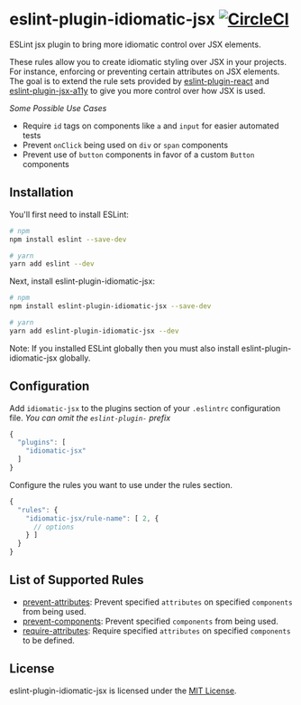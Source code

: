# eslint-plugin-idiomatic-jsx [![CircleCI](https://circleci.com/gh/danrigsby/eslint-plugin-idiomatic-jsx.svg?style=svg)](https://circleci.com/gh/danrigsby/eslint-plugin-idiomatic-jsx)
ESLint jsx plugin to bring more idiomatic control over JSX elements.

These rules allow you to create idiomatic styling over JSX in your projects.  For instance, enforcing or preventing certain attributes on JSX elements.  The goal is to extend the rule sets provided by [eslint-plugin-react](https://github.com/yannickcr/eslint-plugin-react) and [eslint-plugin-jsx-a11y](https://github.com/evcohen/eslint-plugin-jsx-a11y) to give you more control over how JSX is used.

*Some Possible Use Cases*
- Require `id` tags on components like `a` and `input` for easier automated tests
- Prevent `onClick` being used on `div` or `span` components
- Prevent use of `button` components in favor of a custom `Button` components

## Installation
You'll first need to install ESLint:

``` sh
# npm
npm install eslint --save-dev

# yarn
yarn add eslint --dev
```
Next, install eslint-plugin-idiomatic-jsx:

``` sh
# npm
npm install eslint-plugin-idiomatic-jsx --save-dev

# yarn
yarn add eslint-plugin-idiomatic-jsx --dev
```

Note: If you installed ESLint globally then you must also install eslint-plugin-idiomatic-jsx globally.

## Configuration
Add `idiomatic-jsx` to the plugins section of your `.eslintrc` configuration file. _You can omit the `eslint-plugin-` prefix_

```javascript
{
  "plugins": [
    "idiomatic-jsx"
  ]
}
```

Configure the rules you want to use under the rules section.

```javascript
{
  "rules": {
    "idiomatic-jsx/rule-name": [ 2, {
      // options
    } ]
  }
}
```

## List of Supported Rules
- [prevent-attributes](docs/rules/prevent-attributes.md): Prevent specified `attributes` on specified `components` from being used.
- [prevent-components](docs/rules/prevent-components.md): Prevent specified `components` from being used.
- [require-attributes](docs/rules/require-attributes.md): Require specified `attributes` on specified `components` to be defined.

## License

eslint-plugin-idiomatic-jsx is licensed under the [MIT License](LICENSE.md).
